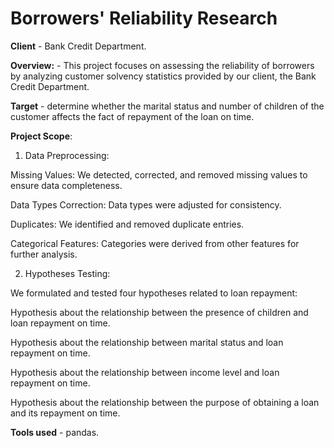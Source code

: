# Borrowers' Reliability Research

__Client__ - Bank Credit Department.

__Overview:__  - This project focuses on assessing the reliability of borrowers by analyzing customer solvency statistics provided by our client, the Bank Credit Department. 


__Target__ -  determine whether the marital status and number of children of the customer affects the fact of repayment of the loan on time.

__Project Scope__:

1. Data Preprocessing:

Missing Values: We detected, corrected, and removed missing values to ensure data completeness.

Data Types Correction: Data types were adjusted for consistency.

Duplicates: We identified and removed duplicate entries.

Categorical Features: Categories were derived from other features for further analysis.

2. Hypotheses Testing:

We formulated and tested four hypotheses related to loan repayment:

Hypothesis about the relationship between the presence of children and loan repayment on time.

Hypothesis about the relationship between marital status and loan repayment on time.

Hypothesis about the relationship between income level and loan repayment on time.

Hypothesis about the relationship between the purpose of obtaining a loan and its repayment on time.

__Tools used__ - pandas.